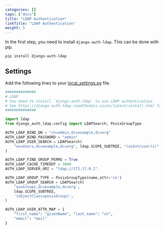```yaml
---
categories: []
tags: ["docs"] 
title: "LDAP Authentication"
linkTitle: "LDAP Authentication"
weight: 5
---
```


In the first step, you need to install `django-auth-ldap`.
This can be done with pip.

```
pip install django-auth-ldap
```

## Settings
Add the following lines to your [local_settings.py](/docs/getting-started/configuration) file.

```python
##############
# LDAP
# You need to install `django-auth-ldap` to use LDAP authentication
# See https://django-auth-ldap.readthedocs.io/en/latest/install.html for library usage
##############

import ldap
from django_auth_ldap.config import LDAPSearch, PosixGroupType

AUTH_LDAP_BIND_DN = "cn=admin,dc=example,dc=org"
AUTH_LDAP_BIND_PASSWORD = "admin"
AUTH_LDAP_USER_SEARCH = LDAPSearch(
    "ou=Users,dc=example,dc=org", ldap.SCOPE_SUBTREE, "(uid=%(user)s)"
)

AUTH_LDAP_FIND_GROUP_PERMS = True
AUTH_LDAP_CACHE_TIMEOUT = 3600
AUTH_LDAP_SERVER_URI = "ldap://172.17.0.2"

AUTH_LDAP_GROUP_TYPE = PosixGroupType(name_attr='cn')
AUTH_LDAP_GROUP_SEARCH = LDAPSearch(
    'ou=Groups,dc=example,dc=org',
    ldap.SCOPE_SUBTREE,
    '(objectClass=posixGroup)',
)

AUTH_LDAP_USER_ATTR_MAP = {
    "first_name": "givenName", "last_name": "sn",
    "email": "mail"
}
```